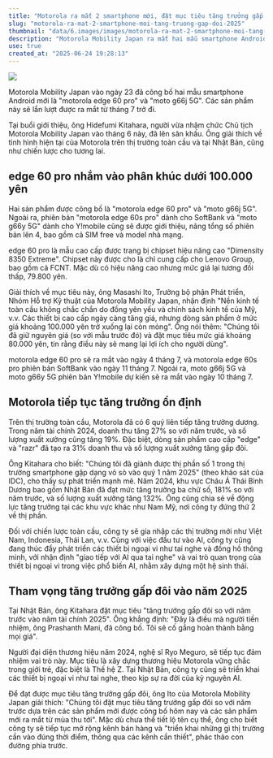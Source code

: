 ```yaml
---
title: "Motorola ra mắt 2 smartphone mới, đặt mục tiêu tăng trưởng gấp đôi vào năm 2025"
slug: "motorola-ra-mat-2-smartphone-moi-tang-truong-gap-doi-2025"
thumbnail: "data/6.images/images/motorola-ra-mat-2-smartphone-moi-tang-truong-gap-doi-2025.webp"
description: "Motorola Mobility Japan ra mắt hai mẫu smartphone Android mới motorola edge 60 pro và moto g66j 5G, đồng thời công bố chiến lược mở rộng sản phẩm và kênh phân phối nhằm đạt mục tiêu tăng trưởng gấp đôi tại Nhật Bản vào năm 2025. Công ty cũng chia sẻ tình hình tăng trưởng toàn cầu và kế hoạch đầu tư vào AI cùng hệ sinh thái thiết bị ngoại vi."
use: true
created_at: "2025-06-24 19:28:13"
---
```


![](/images/20250623-00000017-impktw-000-1-view.webp)

Motorola Mobility Japan vào ngày 23 đã công bố hai mẫu smartphone Android mới là "motorola edge 60 pro" và "moto g66j 5G". Các sản phẩm này sẽ lần lượt được ra mắt từ tháng 7 trở đi.

Tại buổi giới thiệu, ông Hidefumi Kitahara, người vừa nhậm chức Chủ tịch Motorola Mobility Japan vào tháng 6 này, đã lên sân khấu. Ông giải thích về tình hình hiện tại của Motorola trên thị trường toàn cầu và tại Nhật Bản, cũng như chiến lược cho tương lai.

## edge 60 pro nhắm vào phân khúc dưới 100.000 yên

Hai sản phẩm được công bố là "motorola edge 60 pro" và "moto g66j 5G". Ngoài ra, phiên bản "motorola edge 60s pro" dành cho SoftBank và "moto g66y 5G" dành cho Y!mobile cũng sẽ được giới thiệu, nâng tổng số phiên bản lên 4, bao gồm cả SIM free và model nhà mạng.

edge 60 pro là mẫu cao cấp được trang bị chipset hiệu năng cao "Dimensity 8350 Extreme". Chipset này được cho là chỉ cung cấp cho Lenovo Group, bao gồm cả FCNT. Mặc dù có hiệu năng cao nhưng mức giá lại tương đối thấp, 79.800 yên.

Giải thích về mục tiêu này, ông Masashi Ito, Trưởng bộ phận Phát triển, Nhóm Hỗ trợ Kỹ thuật của Motorola Mobility Japan, nhận định "Nền kinh tế toàn cầu không chắc chắn do đồng yên yếu và chính sách kinh tế của Mỹ, v.v. Các thiết bị cao cấp ngày càng tăng giá, nhưng dòng sản phẩm ở mức giá khoảng 100.000 yên trở xuống lại còn mỏng". Ông nói thêm: "Chúng tôi đã giữ nguyên giá (so với mẫu trước đó) và đặt mục tiêu mức giá khoảng 80.000 yên, tin rằng điều này sẽ mang lại lợi ích cho người dùng".

motorola edge 60 pro sẽ ra mắt vào ngày 4 tháng 7, và motorola edge 60s pro phiên bản SoftBank vào ngày 11 tháng 7. Ngoài ra, moto g66j 5G và moto g66y 5G phiên bản Y!mobile dự kiến sẽ ra mắt vào ngày 10 tháng 7.

## Motorola tiếp tục tăng trưởng ổn định

Trên thị trường toàn cầu, Motorola đã có 6 quý liên tiếp tăng trưởng dương. Trong năm tài chính 2024, doanh thu tăng 27% so với năm trước, và số lượng xuất xưởng cũng tăng 19%. Đặc biệt, dòng sản phẩm cao cấp "edge" và "razr" đã tạo ra 31% doanh thu và số lượng xuất xưởng tăng gấp đôi.

Ông Kitahara cho biết: "Chúng tôi đã giành được thị phần số 1 trong thị trường smartphone gập dạng vỏ sò vào quý 1 năm 2025" (theo khảo sát của IDC), cho thấy sự phát triển mạnh mẽ. Năm 2024, khu vực Châu Á Thái Bình Dương bao gồm Nhật Bản đã đạt mức tăng trưởng ba chữ số, 181% so với năm trước, và số lượng xuất xưởng tăng 132%. Ông cũng chia sẻ về động lực tăng trưởng tại các khu vực khác như Nam Mỹ, nơi công ty đứng thứ 2 về thị phần.

Đối với chiến lược toàn cầu, công ty sẽ gia nhập các thị trường mới như Việt Nam, Indonesia, Thái Lan, v.v. Cùng với việc đầu tư vào AI, công ty cũng đang thúc đẩy phát triển các thiết bị ngoại vi như tai nghe và đồng hồ thông minh, với nhận định "giao tiếp với AI qua tai nghe" và vai trò quan trọng của thiết bị ngoại vi trong việc phổ biến AI, nhằm xây dựng một hệ sinh thái.

## Tham vọng tăng trưởng gấp đôi vào năm 2025

Tại Nhật Bản, ông Kitahara đặt mục tiêu "tăng trưởng gấp đôi so với năm trước vào năm tài chính 2025". Ông khẳng định: "Đây là điều mà người tiền nhiệm, ông Prashanth Mani, đã công bố. Tôi sẽ cố gắng hoàn thành bằng mọi giá".

Người đại diện thương hiệu năm 2024, nghệ sĩ Ryo Meguro, sẽ tiếp tục đảm nhiệm vai trò này. Mục tiêu là xây dựng thương hiệu Motorola vững chắc trong giới trẻ, đặc biệt là Thế hệ Z. Tại Nhật Bản, công ty cũng sẽ triển khai các thiết bị ngoại vi như tai nghe, theo kịp sự ra đời của kỷ nguyên AI.

Để đạt được mục tiêu tăng trưởng gấp đôi, ông Ito của Motorola Mobility Japan giải thích: "Chúng tôi đặt mục tiêu tăng trưởng gấp đôi so với năm trước dựa trên các sản phẩm mới được công bố hôm nay và các sản phẩm mới ra mắt từ mùa thu tới". Mặc dù chưa thể tiết lộ tên cụ thể, ông cho biết công ty sẽ tiếp tục mở rộng kênh bán hàng và "triển khai những gì thị trường cần vào đúng thời điểm, thông qua các kênh cần thiết", phác thảo con đường phía trước.